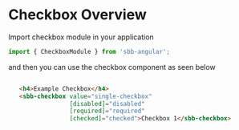 # Checkbox Overview

Import checkbox module in your application

```ts
import { CheckboxModule } from 'sbb-angular';
```
and then you can use the checkbox component as seen below

```html

   <h4>Example Checkbox</h4>
   <sbb-checkbox value="single-checkbox" 
                 [disabled]="disabled" 
                 [required]="required"
                 [checked]="checked">Checkbox 1</sbb-checkbox>

```
